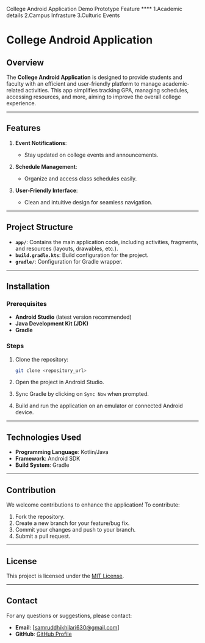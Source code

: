 College Android Application Demo Prototype
Feature ****
1.Academic details
2.Campus Infrasture
3.Culturic Events
# College Android Application

## Overview
The **College Android Application** is designed to provide students and faculty with an efficient and user-friendly platform to manage academic-related activities. This app simplifies tracking GPA, managing schedules, accessing resources, and more, aiming to improve the overall college experience.

---

## Features

1. **Event Notifications**:
   - Stay updated on college events and announcements.

2. **Schedule Management**:
   - Organize and access class schedules easily.

6. **User-Friendly Interface**:
   - Clean and intuitive design for seamless navigation.

---

## Project Structure

- **`app/`**: Contains the main application code, including activities, fragments, and resources (layouts, drawables, etc.).
- **`build.gradle.kts`**: Build configuration for the project.
- **`gradle/`**: Configuration for Gradle wrapper.
---

## Installation

### Prerequisites
- **Android Studio** (latest version recommended)
- **Java Development Kit (JDK)**
- **Gradle**

### Steps
1. Clone the repository:
   ```bash
   git clone <repository_url>
   ```

2. Open the project in Android Studio.

3. Sync Gradle by clicking on `Sync Now` when prompted.

4. Build and run the application on an emulator or connected Android device.

---

## Technologies Used

- **Programming Language**: Kotlin/Java
- **Framework**: Android SDK
- **Build System**: Gradle

---

## Contribution

We welcome contributions to enhance the application! To contribute:

1. Fork the repository.
2. Create a new branch for your feature/bug fix.
3. Commit your changes and push to your branch.
4. Submit a pull request.

---

## License
This project is licensed under the [MIT License](LICENSE).

---

## Contact

For any questions or suggestions, please contact:
- **Email**: [samruddhikhilari630@gmail.com]
- **GitHub**: [GitHub Profile](https://github.com/samruddhikhilari/)
